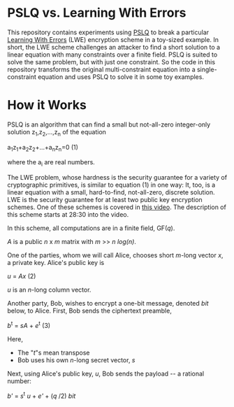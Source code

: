 # PSLQ vs. Learning With Errors
This repository contains experiments using [PSLQ](https://www.davidhbailey.com/dhbpapers/pslq.pdf) to break a particular [Learning With Errors](https://en.wikipedia.org/wiki/Learning_with_errors) (LWE) encryption scheme in a toy-sized example. In short, the LWE scheme challenges an attacker to find a short solution to a linear equation with many constraints over a finite field. PSLQ is suited to solve the same problem, but with just one constraint. So the code in this repository transforms the original multi-constraint equation into a single-constraint equation and uses PSLQ to solve it in some toy examples.

# How it Works
PSLQ is an algorithm that can find a small but not-all-zero integer-only solution z<sub>1</sub>,z<sub>2</sub>,...,z<sub>n</sub> of the equation

<p>a<sub>1</sub>z<sub>1</sub>+a<sub>2</sub>z<sub>2</sub>+...+a<sub>n</sub>z<sub>n</sub>=0 (1)</p>

where the a<sub>i</sub> are real numbers.

The LWE problem, whose hardness is the security guarantee for a variety of cryptographic primitives, is similar to equation (1) in one way: It, too, is a linear equation with a small, hard-to-find, not-all-zero, discrete solution. LWE is the security guarantee for at least two public key encryption schemes. One of these schemes is covered in [this video](https://www.youtube.com/watch?v=K_fNK04yG4o&list=PLgKuh-lKre10rqiTYqJi6P4UlBRMQtPn0&index=7). The description of this scheme starts at 28:30 into the video.

In this scheme, all computations are in a finite field, GF(_q_).

_A_ is a public _n_ x _m_ matrix with _m_ >> _n log(n)_.

One of the parties, whom we will call Alice, chooses short _m_-long vector _x_, a private key. Alice's public key is

_u_ = _Ax_ (2)

_u_ is an _n_-long column vector.

Another party, Bob, wishes to encrypt a one-bit message, denoted _bit_ below, to Alice. First, Bob sends the ciphertext preamble,

_b_<sup>t</sup>  = _sA_ + _e_<sup>t</sup> (3)

Here,
- The "_t_"s mean transpose
- Bob uses his own _n_-long secret vector, _s_

Next, using Alice's public key, _u_, Bob sends the payload -- a rational number:

_b'_ = _s_<sup>t</sup> _u_ + _e'_ + (_q_ /2) _bit_

